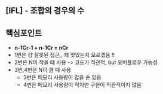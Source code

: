 ## [IFL] - 조합의 경우의 수 

## 핵심포인트
- **n-1Cr-1 + n-1Cr = nCr**
- 1번은 걍 잘못된 접근,, 왜 맞았는지 모르겠음 !!
- 2번은 N이 작을 떄 사용 -> 코드가 직관적, but 오버플로우 가능성 
- 3번,4번은 N이 클 때 사용 
    - 3번은 메모리 사용량이 많을 순 있음
    - 4번은 메모리 사용량이 적지만 구현이 직관적이지 않음 
